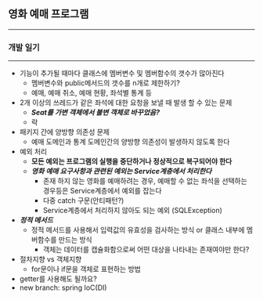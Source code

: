## 영화 예매 프로그램  
---
### 개발 일기
---

* 기능이 추가될 때마다 클래스에 멤버변수 및 멤버함수의  갯수가 많아진다
    * 멤버변수와 public메서드의 갯수를 n개로 제한하기?  
    * 예매, 예매 취소, 예매 현황, 좌석별 통계 등       
* 2개 이상의 쓰레드가 같은 좌석에 대한 요청을 보낼 때 발생 할 수 있는 문제
    * ***Seat를 가변 객체에서 불변 객체로 바꾸었음?***
    * 락   
* 패키지 간에 양방향 의존성 문제
    * 예매 도메인과 통계 도메인간의 양방향 의존성이 발생하지 않도록 한다
* 예외 처리    
    * **모든 예외는 프로그램의 실행을 중단하거나 정상적으로 복구되어야 한다**
    * ***영화 예매 요구사항과 관련된 예외는 Service계층에서 처리한다***
        * 존재 하지 않는 영화를 예매하려는 경우, 예매할 수 없는 좌석을 선택하는 경우등은 Service계층에서 예외를 잡는다
        * 다중 catch 구문(안티패턴?)
        * Service계층에서 처리하지 않아도 되는 예외 (SQLException)
* ***정적 메서드***
    * 정적 메서드를 사용해서 입력값의 유효성을 검사하는 방식 or 클래스 내부에 멤버함수를 만드는 방식
        * 객체는 데이터를 캡슐화함으로써 어떤 대상을 나타내는 존재여야만 한다?
* 절차지향 vs 객체지향
    * for문이나 if문을 객체로 표현하는 방법
* getter를 사용해도 될까요?
* new branch: spring IoC(DI)